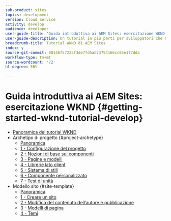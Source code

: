 ```yaml
---
sub-product: sites
topics: development
version: Cloud Service
activity: develop
audience: developer
user-guide-title: 'Guida introduttiva ai AEM Sites: esercitazione WKND'
user-guide-description: Un tutorial in più parti per sviluppatori che non hanno mai utilizzato AEM. Implementa un sito AEM per un brand fittizio del settore lifestyle, il WKND.
breadcrumb-title: Tutorial WKND di AEM Sites
index: y
source-git-commit: 08146f57235f3de7fd5ab73754166cc85e1f7dda
workflow-type: tm+mt
source-wordcount: '72'
ht-degree: 56%

---
```



# Guida introduttiva ai AEM Sites: esercitazione WKND {#getting-started-wknd-tutorial-develop}

+ [Panoramica del tutorial WKND](overview.md)
+ Archetipo di progetto {#project-archetype}
   + [Panoramica](./project-archetype/overview.md)
   + [1 - Configurazione del progetto](./project-archetype/project-setup.md)
   + [2 - Nozioni di base sui componenti](./project-archetype/component-basics.md)
   + [3 - Pagine e modelli](./project-archetype/pages-templates.md)
   + [4 - Librerie lato client](./project-archetype/client-side-libraries.md)
   + [5 - Sistema di stili](./project-archetype/style-system.md)
   + [6 - Componente personalizzato](./project-archetype/custom-component.md)
   + [7 - Test di unità](./project-archetype/unit-testing.md)
+ Modello sito {#site-template}
   + [Panoramica](./site-template/overview.md)
   + [1 - Creare un sito](./site-template/create-site.md)
   + [2 - Modifica del contenuto dell’autore e pubblicazione](./site-template/author-content-publish.md)
   + [3 - Modelli di pagina](./site-template/page-templates.md)
   + [4 - Temi](./site-template/theming.md)
